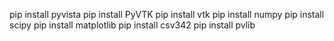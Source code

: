 pip install pyvista
pip install PyVTK
pip install vtk
pip install numpy
pip install scipy
pip install matplotlib
pip install csv342
pip install pvlib